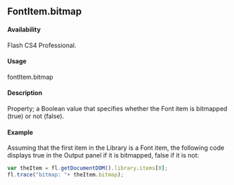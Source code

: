 ## FontItem.bitmap

#### Availability

Flash CS4 Professional.

#### Usage

fontItem.bitmap

#### Description

Property; a Boolean value that specifies whether the Font item is bitmapped (true) or not (false).

#### Example

Assuming that the first item in the Library is a Font item, the following code displays true in the Output panel if it is bitmapped, false if it is not:
```javascript
var theItem = fl.getDocumentDOM().library.items[0];
fl.trace("bitmap: "+ theItem.bitmap);
```